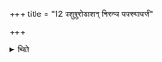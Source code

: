 +++
title = "12 पशुपुरोडाशन् निरुप्य पयस्यावर्जं"

+++

<details><summary>थिते</summary>

पशुपुरोडाशं निरुप्य पयस्यावर्जं सवनीयाः १२
</details>
